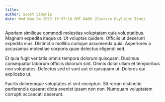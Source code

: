 ```yaml
---
title: 
author: Scott Simonis
date: Wed May 04 2022 13:37:18 GMT-0400 (Eastern Daylight Time)
---
```

Aperiam similique commodi molestias voluptatem quia voluptatibus. Magnam expedita itaque ut. Ut voluptas quidem. Officiis ut deserunt expedita eius. Distinctio mollitia cumque assumenda quia. Asperiores a accusamus molestiae corporis quae delectus eligendi sed.

 Et quia fugit veritatis omnis tempora dolorum quisquam. Ducimus consequatur laborum officiis dolorum sint. Omnis dolor ullam et temporibus non voluptates. Delectus sed et sunt aut et quisquam ut. Dolores qui explicabo ut.

 Facilis doloremque voluptates et sint excepturi. Sit rerum distinctio perferendis quaerat dicta eveniet ipsam non non. Numquam voluptatem corrupti occaecati deserunt.